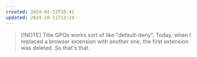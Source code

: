```yaml
---
created: 2024-02-23T10:41
updated: 2024-10-11T13:24
---
```


> [!NOTE] Title
> GPOs works sort of like "default-deny". 
> Today, when I replaced a browser extension with another one, the first extension was deleted. 
> So that's that.


